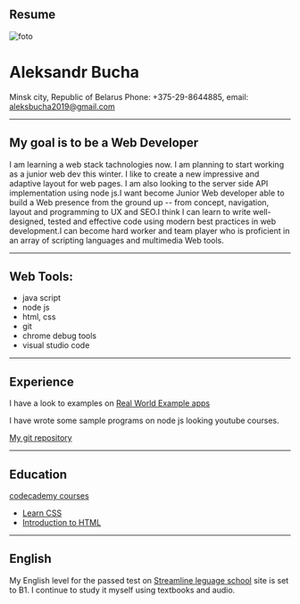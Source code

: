 ## Resume
![foto](https://mediatech.edu/wp-content/uploads/2016/10/web_development_courses_houston_tx-299x300.jpg)

 # Aleksandr Bucha
Minsk city, Republic of Belarus
Phone: +375-29-8644885, email: aleksbucha2019@gmail.com  
___

## My goal is to be a Web Developer

I am learning a web stack tachnologies now. I am planning to start working as a junior web dev this winter. I like to create a new impressive and adaptive layout for web pages. I am also looking to the server side API implementation using node js.I want become Junior Web developer able to build a Web presence from the ground up -- from concept, navigation, layout and programming to UX and SEO.I think I can learn to write well-designed, tested and effective code using modern best practices in web development.I can become hard worker and team player who is proficient in an array of scripting languages and multimedia Web tools.
___

## Web Tools:
* java script 
* node js
* html, css 
* git 
* chrome debug tools
* visual studio code
___

## Experience

I have a look to examples on [Real World Example apps](https://github.com/gothinkster/realworld)

I have wrote some sample programs on node js looking youtube courses.

[My git repository](https://github.com/aleksbucha)
___

## Education 
 
[codecademy courses](https://www.codecademy.com)

* [Learn CSS](https://www.codecademy.com/learn/learn-css)
* [Introduction to HTML](https://www.codecademy.com/learn/learn-html)
___

## English

My English level for the passed test on [Streamline leguage school](https://test.str.by/?lang=ru) site is set to B1. I continue to study it myself using textbooks and audio.

 
